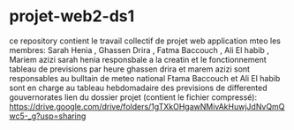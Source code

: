 # projet-web2-ds1
ce repository contient le travail collectif de projet web application mteo 
les membres: Sarah Henia , Ghassen Drira , Fatma Baccouch , Ali El habib , Mariem azizi
sarah henia responsbale a la creatin et le fonctionnement tableau de previsions par heure
ghassen drira et marem azizi sont responsables au bulltain de meteo national
Ftama Baccouch et Ali El habib  sont en charge au tableau hebdomadaire des previsions de differented gouvernorates
lien du dossier projet (contient le fichier compressé): https://drive.google.com/drive/folders/1gTXkOHgawNMivAkHuwjJdNvQmQwc5-_g?usp=sharing
